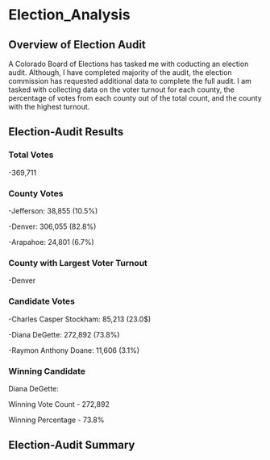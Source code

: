# Election_Analysis

## Overview of Election Audit
A Colorado Board of Elections has tasked me with coducting an election audit. Although, I have completed majority of the audit, the election commission has requested additional data to complete the full audit. I am tasked with collecting data on the voter turnout for each county, the percentage of votes from each county out of the total count, and the county with the highest turnout.

## Election-Audit Results
### Total Votes
-369,711
### County Votes
-Jefferson: 38,855 (10.5%)

-Denver: 306,055 (82.8%)

-Arapahoe: 24,801 (6.7%)

### County with Largest Voter Turnout
-Denver

### Candidate Votes
-Charles Casper Stockham: 85,213 (23.0$)

-Diana DeGette: 272,892 (73.8%)

-Raymon Anthony Doane: 11,606 (3.1%)

### Winning Candidate
Diana DeGette:

Winning Vote Count - 272,892

Winning Percentage - 73.8%

## Election-Audit Summary

